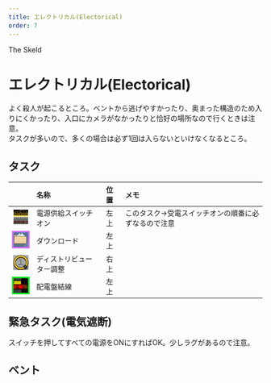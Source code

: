 ```yaml
---
title: エレクトリカル(Electorical)
order: 7
---
```


<ImageCard height='auto' width='auto' src="../../assets/map_sk_base.png">
    The Skeld
</ImageCard>

# エレクトリカル(Electorical)
よく殺人が起こるところ。ベントから逃げやすかったり、奥まった構造のため入りにくかったり、入口にカメラがなかったりと恰好の場所なので行くときは注意。  
タスクが多いので、多くの場合は必ず1回は入らないといけなくなるところ。

## タスク
| | 名称 | 位置 | メモ |
| :-- | :-- | :-- | :-- |
| ![](../../assets/task_ele_power.png) | 電源供給スイッチオン | 左上 | このタスク->受電スイッチオンの順番に必ずなるので注意 |
| ![](../../assets/task_dl_up.png) | ダウンロード | 左上 |  |
| ![](../../assets/task_ele_ring.png) | ディストリビューター調整 | 右上 |  |
| ![](../../assets/task_line2.png) | 配電盤結線 | 左上 |  |

## 緊急タスク(電気遮断)
スイッチを押してすべての電源をONにすればOK。少しラグがあるので注意。

<Layout>
<div>
<ImageCard height='auto' width='auto' src="../../assets/task_ele2.png" />
</div>
<div>
<ImageCard height='auto' width='auto' src="../../assets/task_ele.png" />
</div>
</Layout>

## ベント
